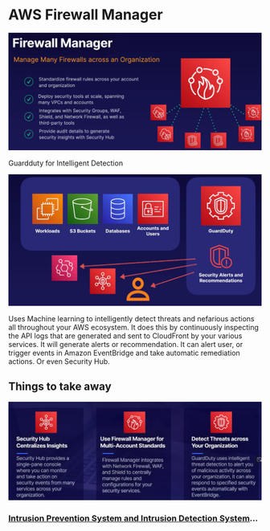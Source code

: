 # AWS Firewall Manager

![Firewall](../../assets/aws-firewall-manager.png)

Guardduty for Intelligent Detection

![Firewall](../../assets/aws-guardduty.png)

Uses Machine learning to intelligently detect threats and nefarious actions all throughout your AWS ecosystem. It does this by continuously inspecting the API logs that are generated and sent to CloudFront by your various services. It will generate alerts or recommendation. It can alert user, or trigger events in Amazon EventBridge and take automatic remediation actions. Or even Security Hub.

## Things to take away

![Firewall](../../assets/aws-firewall-takeway.png)

### [Intrusion Prevention System and Intrusion Detection System](../ips-and-ids-appliances/README.md)...